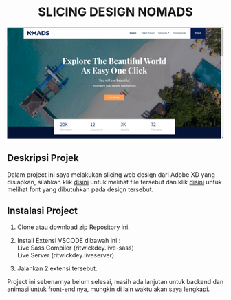 ## <h1 align="center">SLICING DESIGN NOMADS</h1>

<p align="center"><a href="https://wikoding.netlify.app/" target="_blank"><img src="https://github.com/muhammadwildansyabani/assets/blob/master/Portofolio/nomads.PNG"></a></p>




## Deskripsi Projek

Dalam project ini saya melakukan slicing web design dari Adobe XD yang disiapkan, silahkan klik <a href="https://github.com/muhammadwildansyabani/nomads-template/blob/master/Nomads%20Web%20Design.xd" target="_blank">disini</a> untuk melihat file tersebut dan klik <a href="https://github.com/muhammadwildansyabani/nomads-template/tree/master/fonts" target="_blank">disini</a> untuk melihat font yang dibutuhkan pada design tersebut.


## Instalasi Project

1. Clone atau download zip Repository ini.

2. Install Extensi VSCODE dibawah ini : <br>
Live Sass Compiler (ritwickdey.live-sass) <br>
Live Server (ritwickdey.liveserver)

3. Jalankan 2 extensi tersebut.


Project ini sebenarnya belum selesai, masih ada lanjutan untuk backend dan animasi untuk front-end nya, mungkin di lain waktu akan saya lengkapi.
